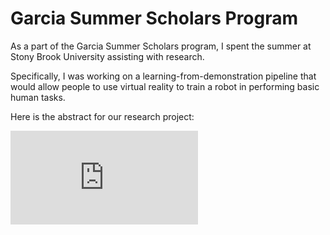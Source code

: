 # Garcia Summer Scholars Program

As a part of the Garcia Summer Scholars program, I spent the summer at Stony Brook University assisting with research.

Specifically, I was working on a learning-from-demonstration pipeline that would allow people to use virtual reality to train a robot in performing basic human tasks.

Here is the abstract for our research project:

![](http://localhost:5173//pages/Garcia/abstract.pdf)